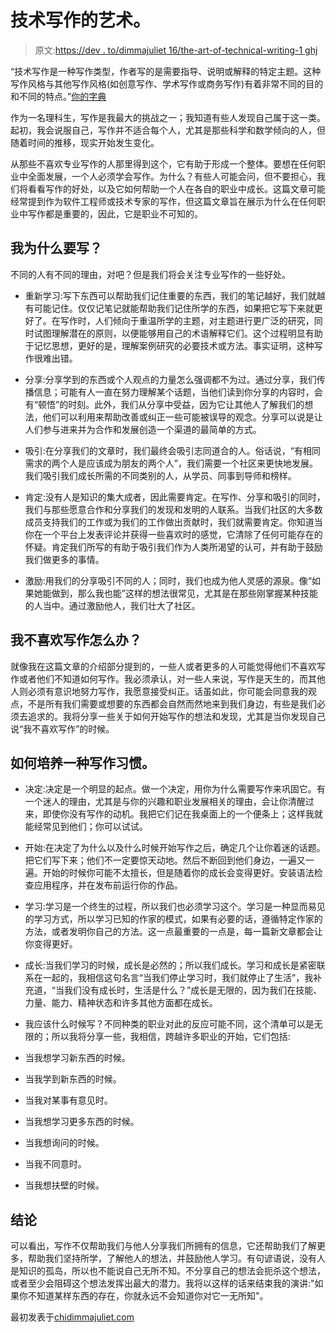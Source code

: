 # 技术写作的艺术。

> 原文:[https://dev . to/dimmajuliet 16/the-art-of-technical-writing-1 ghj](https://dev.to/dimmajuliet16/the-art-of-technical-writing-1ghj)

“技术写作是一种写作类型，作者写的是需要指导、说明或解释的特定主题。这种写作风格与其他写作风格(如创意写作、学术写作或商务写作)有着非常不同的目的和不同的特点。”[你的字典](https://grammar.yourdictionary.com/word-definitions/definition-of-technical-writing.html)

作为一名理科生，写作是我最大的挑战之一；我知道有些人发现自己属于这一类。起初，我会说服自己，写作并不适合每个人，尤其是那些科学和数学倾向的人，但随着时间的推移，现实开始发生变化。

从那些不喜欢专业写作的人那里得到这个，它有助于形成一个整体。要想在任何职业中全面发展，一个人必须学会写作。为什么？有些人可能会问，但不要担心，我们将看看写作的好处，以及它如何帮助一个人在各自的职业中成长。这篇文章可能经常提到作为软件工程师或技术专家的写作，但这篇文章旨在展示为什么在任何职业中写作都是重要的，因此，它是职业不可知的。

## [](#why-should-i-write)我为什么要写？

不同的人有不同的理由，对吧？但是我们将会关注专业写作的一些好处。

*   重新学习:写下东西可以帮助我们记住重要的东西，我们的笔记越好，我们就越有可能记住。仅仅记笔记就能帮助我们记住所学的东西，如果把它写下来就更好了。在写作时，人们倾向于重温所学的主题，对主题进行更广泛的研究，同时试图理解潜在的原则，以便能够用自己的术语解释它们。这个过程明显有助于记忆思想，更好的是，理解案例研究的必要技术或方法。事实证明，这种写作很难出错。

*   分享:分享学到的东西或个人观点的力量怎么强调都不为过。通过分享，我们传播信息；可能有人一直在努力理解某个话题，当他们读到你分享的内容时，会有“顿悟”的时刻。此外，我们从分享中受益，因为它让其他人了解我们的想法，他们可以利用来帮助改善或纠正一些可能被误导的观念。分享可以说是让人们参与进来并为合作和发展创造一个渠道的最简单的方式。

*   吸引:在分享我们的文章时，我们最终会吸引志同道合的人。俗话说，“有相同需求的两个人是应该成为朋友的两个人”，我们需要一个社区来更快地发展。我们吸引我们成长所需的不同类别的人，从学员、同事到导师和榜样。

*   肯定:没有人是知识的集大成者，因此需要肯定。在写作、分享和吸引的同时，我们与那些愿意合作和分享我们的发现和发明的人联系。当我们社区的大多数成员支持我们的工作或为我们的工作做出贡献时，我们就需要肯定。你知道当你在一个平台上发表评论并获得一些喜欢时的感觉，它清除了任何可能存在的怀疑。肯定我们所写的有助于吸引我们作为人类所渴望的认可，并有助于鼓励我们做更多的事情。

*   激励:用我们的分享吸引不同的人；同时，我们也成为他人灵感的源泉。像“如果她能做到，那么我也能”这样的想法很常见，尤其是在那些刚掌握某种技能的人当中。通过激励他人，我们壮大了社区。

## [](#what-if-i-dislike-writing)我不喜欢写作怎么办？

就像我在这篇文章的介绍部分提到的，一些人或者更多的人可能觉得他们不喜欢写作或者他们不知道如何写作。我必须承认，对一些人来说，写作是天生的，而其他人则必须有意识地努力写作，我愿意接受纠正。话虽如此，你可能会同意我的观点，不是所有我们需要或想要的东西都会自然而然地来到我们身边，有些是我们必须去追求的。我将分享一些关于如何开始写作的想法和发现，尤其是当你发现自己说“我不喜欢写作”的时候。

## [](#how-to-cultivate-a-writing-habit)如何培养一种写作习惯。

*   决定:决定是一个明显的起点。做一个决定，用你为什么需要写作来巩固它。有一个迷人的理由，尤其是与你的兴趣和职业发展相关的理由，会让你清醒过来，即使你没有写作的动机。我把它们记在我桌面上的一个便条上；这样我就能经常见到他们；你可以试试。

*   开始:在决定了为什么以及什么时候开始写作之后，确定几个让你着迷的话题。把它们写下来；他们不一定要惊天动地。然后不断回到他们身边，一遍又一遍。开始的时候你可能不太擅长，但是随着你的成长会变得更好。安装语法检查应用程序，并在发布前运行你的作品。

*   学习:学习是一个终生的过程，所以我们也必须学习这个。学习是一种显而易见的学习方式，所以学习已知的作家的模式，如果有必要的话，遵循特定作家的方法，或者发明你自己的方法。这一点最重要的一点是，每一篇新文章都会让你变得更好。

*   成长:当我们学习的时候，成长是必然的；所以我们成长。学习和成长是紧密联系在一起的，我相信这句名言“当我们停止学习时，我们就停止了生活”，我补充道，“当我们没有成长时，生活是什么？”成长是无限的，因为我们在技能、力量、能力、精神状态和许多其他方面都在成长。

*   我应该什么时候写？不同种类的职业对此的反应可能不同，这个清单可以是无限的；所以我将分享一些，我相信，跨越许多职业的开始，它们包括:

*   当我想学习新东西的时候。

*   当我学到新东西的时候。

*   当我对某事有意见时。

*   当我想学习更多东西的时候。

*   当我想询问的时候。

*   当我不同意时。

*   当我想扶壁的时候。

## [](#conclusion)结论

可以看出，写作不仅帮助我们与他人分享我们所拥有的信息，它还帮助我们了解更多，帮助我们坚持所学，了解他人的想法，并鼓励他人学习。有句谚语说，没有人是知识的孤岛，所以也不能说自己无所不知。不分享自己的想法会扼杀这个想法，或者至少会阻碍这个想法发挥出最大的潜力。我将以这样的话来结束我的演讲:"如果你不知道某样东西的存在，你就永远不会知道你对它一无所知"。

最初发表于[chidimmajuliet.com](https://www.chidimmajuliet.com/posts/2018-01-07-fragments-of-iceland/)